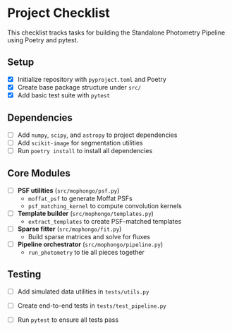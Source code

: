 # Project Checklist

This checklist tracks tasks for building the Standalone Photometry Pipeline using Poetry and pytest.

## Setup
- [x] Initialize repository with `pyproject.toml` and Poetry
- [x] Create base package structure under `src/`
- [x] Add basic test suite with `pytest`

## Dependencies
- [ ] Add `numpy`, `scipy`, and `astropy` to project dependencies
- [ ] Add `scikit-image` for segmentation utilities
- [ ] Run `poetry install` to install all dependencies

## Core Modules
- [ ] **PSF utilities** (`src/mophongo/psf.py`)
  - `moffat_psf` to generate Moffat PSFs
  - `psf_matching_kernel` to compute convolution kernels
- [ ] **Template builder** (`src/mophongo/templates.py`)
  - `extract_templates` to create PSF-matched templates
- [ ] **Sparse fitter** (`src/mophongo/fit.py`)
  - Build sparse matrices and solve for fluxes
- [ ] **Pipeline orchestrator** (`src/mophongo/pipeline.py`)
  - `run_photometry` to tie all pieces together

## Testing
- [ ] Add simulated data utilities in `tests/utils.py`
- [ ] Create end-to-end tests in `tests/test_pipeline.py`
- [ ] Run `pytest` to ensure all tests pass

